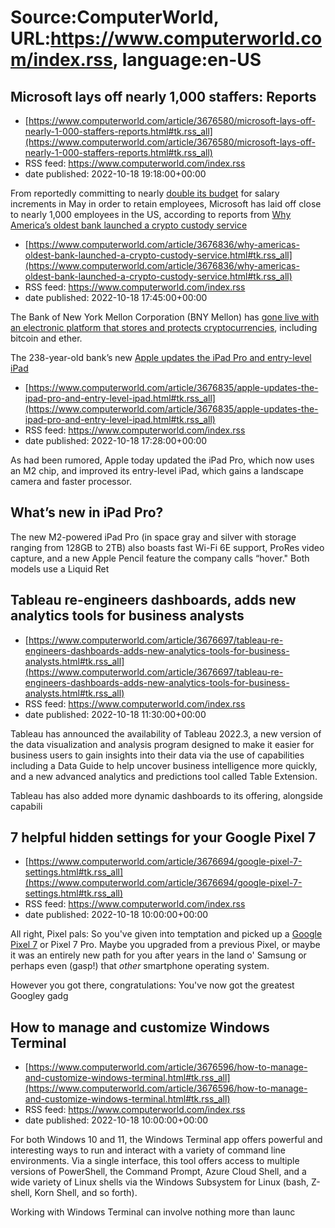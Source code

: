 # Source:ComputerWorld, URL:https://www.computerworld.com/index.rss, language:en-US

## Microsoft lays off nearly 1,000 staffers: Reports
 - [https://www.computerworld.com/article/3676580/microsoft-lays-off-nearly-1-000-staffers-reports.html#tk.rss_all](https://www.computerworld.com/article/3676580/microsoft-lays-off-nearly-1-000-staffers-reports.html#tk.rss_all)
 - RSS feed: https://www.computerworld.com/index.rss
 - date published: 2022-10-18 19:18:00+00:00

<article>
	<section class="page">
<p>From reportedly committing to nearly <a href="https://www.bloomberg.com/news/articles/2022-05-16/microsoft-to-boost-salaries-to-keep-workers-cope-with-inflation?leadSource=uverify%20wall" rel="nofollow">double its budget</a> for salary increments in May in order to retain employees, Microsoft has laid off close to nearly 1,000 employees in the US, according to reports from <a href="https://www.axios.com/2022/10/18/microsoft-layoffs-latest-tech-firm-cuts" rel=

## Why America’s oldest bank launched a crypto custody service
 - [https://www.computerworld.com/article/3676836/why-americas-oldest-bank-launched-a-crypto-custody-service.html#tk.rss_all](https://www.computerworld.com/article/3676836/why-americas-oldest-bank-launched-a-crypto-custody-service.html#tk.rss_all)
 - RSS feed: https://www.computerworld.com/index.rss
 - date published: 2022-10-18 17:45:00+00:00

<article>
	<section class="page">
<p>The Bank of New York Mellon Corporation (BNY Mellon) has <a href="https://www.bnymellon.com/us/en/about-us/newsroom/press-release/bny-mellon-launches-new-digital-asset-custody-platform-130305.html" rel="noopener nofollow" target="_blank">gone live with an electronic platform that stores and protects cryptocurrencies</a>, including bitcoin and ether.</p><p>The 238-year-old bank’s new <a href="https://www.bnymellon.com/us/en/solutions/digital-assets.html" rel="

## Apple updates the iPad Pro and entry-level iPad
 - [https://www.computerworld.com/article/3676835/apple-updates-the-ipad-pro-and-entry-level-ipad.html#tk.rss_all](https://www.computerworld.com/article/3676835/apple-updates-the-ipad-pro-and-entry-level-ipad.html#tk.rss_all)
 - RSS feed: https://www.computerworld.com/index.rss
 - date published: 2022-10-18 17:28:00+00:00

<article>
	<section class="page">
<p>As had been rumored, Apple today updated the iPad Pro, which now uses an M2 chip, and improved its entry-level iPad, which gains a landscape camera and faster processor.</p><h2><strong>What’s new in iPad Pro?</strong></h2>
<p>The new M2-powered iPad Pro (in space gray and silver with storage ranging from 128GB to 2TB) also boasts fast Wi-Fi 6E support, ProRes video capture, and a new Apple Pencil feature the company calls “hover." Both models use a Liquid Ret

## Tableau re-engineers dashboards, adds new analytics tools for business analysts
 - [https://www.computerworld.com/article/3676697/tableau-re-engineers-dashboards-adds-new-analytics-tools-for-business-analysts.html#tk.rss_all](https://www.computerworld.com/article/3676697/tableau-re-engineers-dashboards-adds-new-analytics-tools-for-business-analysts.html#tk.rss_all)
 - RSS feed: https://www.computerworld.com/index.rss
 - date published: 2022-10-18 11:30:00+00:00

<article>
	<section class="page">
<p>Tableau has announced the availability of Tableau 2022.3, a new version of the data visualization and analysis program designed to make it easier for business users to gain insights into their data via the use of capabilities including a Data Guide to help uncover business intelligence more quickly, and a new advanced analytics and predictions tool called Table Extension.</p><p>Tableau has also added more dynamic dashboards to its offering, alongside capabili

## 7 helpful hidden settings for your Google Pixel 7
 - [https://www.computerworld.com/article/3676694/google-pixel-7-settings.html#tk.rss_all](https://www.computerworld.com/article/3676694/google-pixel-7-settings.html#tk.rss_all)
 - RSS feed: https://www.computerworld.com/index.rss
 - date published: 2022-10-18 10:00:00+00:00

<article>
	<section class="page">
<p>All right, Pixel pals: So you've given into temptation and picked up a <a href="https://www.computerworld.com/article/3675965/google-pixel-7.html">Google Pixel 7</a> or Pixel 7 Pro. Maybe you upgraded from a previous Pixel, or maybe it was an entirely new path for you after years in the land o' Samsung or perhaps even (gasp!) that <em>other</em> smartphone operating system.</p><p>However you got there, congratulations: You've now got the greatest Googley gadg

## How to manage and customize Windows Terminal
 - [https://www.computerworld.com/article/3676596/how-to-manage-and-customize-windows-terminal.html#tk.rss_all](https://www.computerworld.com/article/3676596/how-to-manage-and-customize-windows-terminal.html#tk.rss_all)
 - RSS feed: https://www.computerworld.com/index.rss
 - date published: 2022-10-18 10:00:00+00:00

<article>
	<section class="page">
<p>For both Windows 10 and 11, the Windows Terminal app offers powerful and interesting ways to run and interact with a variety of command line environments. Via a single interface, this tool offers access to multiple versions of PowerShell, the Command Prompt, Azure Cloud Shell, and a wide variety of Linux shells via the Windows Subsystem for Linux (bash, Z-shell, Korn Shell, and so forth).</p><p>Working with Windows Terminal can involve nothing more than launc

